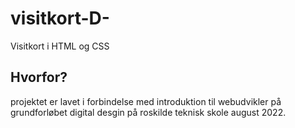 # visitkort-D-
Visitkort i HTML og CSS

## Hvorfor?
projektet er lavet i forbindelse med introduktion til webudvikler på grundforløbet digital desgin på roskilde teknisk skole august 2022.